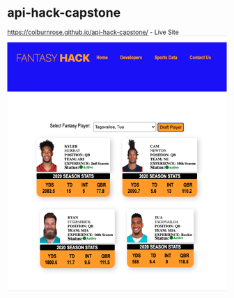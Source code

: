 # api-hack-capstone
https://colburnrose.github.io/api-hack-capstone/ - Live Site
![](image/landing-page.png)
